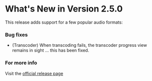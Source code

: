 #  What's New in Version 2.5.0

This release adds support for a few popular audio formats:

### Bug fixes

* (Transcoder) When transcoding fails, the transcoder progress view remains in sight ... this has been fixed.

### **For more info**
Visit the [official release page](https://github.com/maculateConception/aural-player/releases/tag/2.4.0)
